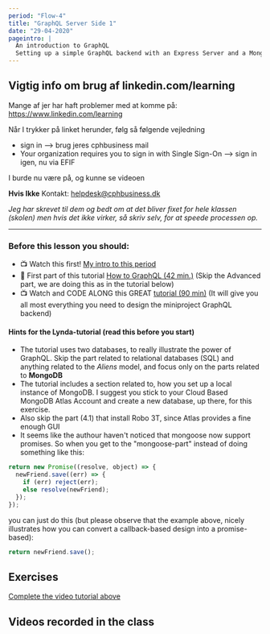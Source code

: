 ```yaml
---
period: "Flow-4"
title: "GraphQL Server Side 1"
date: "29-04-2020"
pageintro: |
  An introduction to GraphQL
  Setting up a simple GraphQL backend with an Express Server and a Mongo Database
---
```


## Vigtig info om brug af linkedin.com/learning

Mange af jer har haft problemer med at komme på: https://www.linkedin.com/learning

Når I trykker på linket herunder, følg så følgende vejledning

- sign in --> brug jeres cphbusiness mail
- Your organization requires you to sign in with Single Sign-On --> sign in igen, nu via EFIF

I burde nu være på, og kunne se videoen

**Hvis Ikke** Kontakt: helpdesk@cphbusiness.dk

_Jeg har skrevet til dem og bedt om at det bliver fixet for hele klassen (skolen) men hvis det ikke virker, så skriv selv, for at speede processen op._

---

### Before this lesson you should:

- :tv: Watch this first! [My intro to this period](hhttps://youtu.be/wEcz2PdfEpE)
- :book: First part of this tutorial [How to GraphQL (42 min.)](https://www.howtographql.com/) (Skip the Advanced part, we are doing this as in the tutorial below)
- :tv: Watch and CODE ALONG this GREAT [tutorial (90 min)](https://www.linkedin.com/learning/graphql-essential-training/server-setup-with-es6-support?u=57077785) (It will give you all most everything you need to design the miniproject GraphQL backend)

#### Hints for the Lynda-tutorial (read this before you start)

- The tutorial uses two databases, to really illustrate the power of GraphQL. Skip the part related to relational databases (SQL) and anything related to the _Aliens_ model, and focus only on the parts related to **MongoDB**
- The tutorial includes a section related to, how you set up a local instance of MongoDB. I suggest you stick to your Cloud Based MongoDB Atlas Account and create a new database, up there, for this exercise.
- Also skip the part (4.1) that install Robo 3T, since Atlas provides a fine enough GUI
- It seems like the authour haven't noticed that mongoose now support promises. So when you get to the "mongoose-part" instead of doing something like this:

```javascript
return new Promise((resolve, object) => {
  newFriend.save((err) => {
    if (err) reject(err);
    else resolve(newFriend);
  });
});
```

you can just do this (but please observe that the example above, nicely illustrates how you can convert a callback-based design into a promise-based):

```javascript
return newFriend.save();
```

<!--BEGIN readings ##-->

<!--END readings ##-->

<!--BEGIN guides ##-->

<!--END guides ##-->

## Exercises

<!--BEGIN lectures ##-->

[Complete the video tutorial above](#)

<!--END lectures ##-->

<!--BEGIN exercises ##-->

<!--END exercises ##-->

## Videos recorded in the class

<!--BEGIN slides ##-->

<!--END slides ##-->
